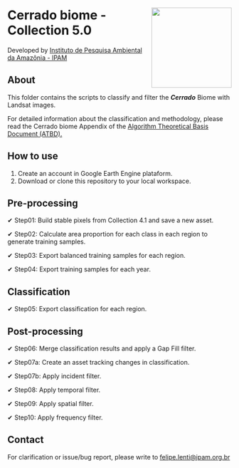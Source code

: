 <div>
    <img src='https://github.com/mapbiomas-brazil/cerrado/blob/mapbiomas60/2-general-map/www/ipam_logo.jpg?raw=true' height='auto' width='180' align='right'>
    <h1>Cerrado biome - Collection 5.0</h1>
</div>

Developed by [Instituto de Pesquisa Ambiental da Amazônia - IPAM](https://ipam.org.br/)<br>

## About
This folder contains the scripts to classify and filter the ***Cerrado*** Biome with Landsat images.

For detailed information about the classification and methodology, please read the Cerrado biome Appendix of the [Algorithm Theoretical Basis Document (ATBD).](https://brasil.mapbiomas.org/download-dos-atbds-com-metodo-detalhado/)

## How to use
1. Create an account in Google Earth Engine plataform.
2. Download or clone this repository to your local workspace.
   
## Pre-processing
✔ Step01: Build stable pixels from Collection 4.1 and save a new asset.

✔ Step02: Calculate area proportion for each class in each region to generate training samples.

✔ Step03: Export balanced training samples for each region.

✔ Step04: Export training samples for each year.

## Classification
✔ Step05: Export classification for each region.

## Post-processing
✔ Step06: Merge classification results and apply a Gap Fill filter.

✔ Step07a: Create an asset tracking changes in classification.

✔ Step07b: Apply incident filter.

✔ Step08: Apply temporal filter.

✔ Step09: Apply spatial filter.

✔ Step10: Apply frequency filter.

## Contact
For clarification or issue/bug report, please write to <felipe.lenti@ipam.org.br>
